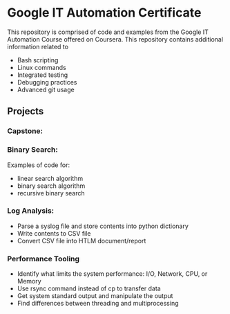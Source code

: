 # Google IT Automation Certificate

This repository is comprised of code and examples from the Google IT Automation Course offered on Coursera.  This repository contains additional information related to
* Bash scripting
* Linux commands 
* Integrated testing
* Debugging practices
* Advanced git usage



## Projects

### Capstone: 

### Binary Search:
Examples of code for:
* linear search algorithm
* binary search algorithm
* recursive binary search

### Log Analysis:
* Parse a syslog file and store contents into python dictionary
* Write contents to CSV file
* Convert CSV file into HTLM document/report

### Performance Tooling
* Identify what limits the system performance: I/O, Network, CPU, or Memory
* Use rsync command instead of cp to transfer data
* Get system standard output and manipulate the output
* Find differences between threading and multiprocessing

